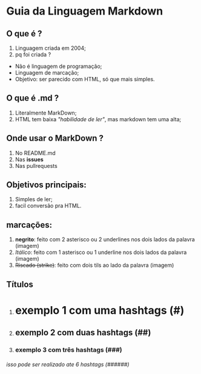 # Guia da Linguagem Markdown
## O que é ?
1. Linguagem criada em 2004;
2. pq foi criada ?
- Não é linguagem de programação;
- Linguagem de marcação;
- Objetivo: ser parecido com HTML, só que mais simples.
## O que é .md ?
1. Literalmente MarkDown;
2. HTML tem baixa *"habilidade de ler"*, mas markdown tem uma alta;
## Onde usar o MarkDown ?
1. No README.md
2. Nas **issues**
3. Nas pullrequests
## Objetivos principais:
1. Simples de ler;
2. facil conversão pra HTML.
## marcações:
1. **negrito**: feito com 2 asterisco ou 2 underlines nos dois lados da palavra (imagem)
2. *Itálico*: feito com 1 asterisco ou 1 underline nos dois lados da palavra (imagem)
3. ~~Riscado (strike)~~: feito com dois tils ao lado da palavra (imagem)
## Títulos
1. # exemplo 1 com uma hashtags (#) 
2. ## exemplo 2 com duas hashtags (##)
3. ### exemplo 3 com três hashtags (###)
###### isso pode ser realizado ate 6 hashtags (######)

